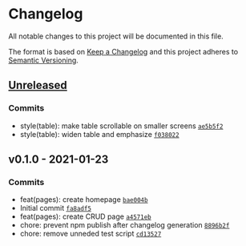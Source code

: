 # Changelog

All notable changes to this project will be documented in this file.

The format is based on [Keep a Changelog](https://keepachangelog.com/en/1.0.0/)
and this project adheres to [Semantic Versioning](https://semver.org/spec/v2.0.0.html).

## [Unreleased](https://github.com/henriquehbr/easycarros-challenge/compare/v0.1.0...HEAD)

### Commits

- style(table): make table scrollable on smaller screens [`ae5b5f2`](https://github.com/henriquehbr/easycarros-challenge/commit/ae5b5f2dcac293ce4017e0530ce22ee621eed6a4)
- style(table): widen table and emphasize [`f038022`](https://github.com/henriquehbr/easycarros-challenge/commit/f03802290d3949042c6cea19bf225bfafadec5b4)

## v0.1.0 - 2021-01-23

### Commits

- feat(pages): create homepage [`bae004b`](https://github.com/henriquehbr/easycarros-challenge/commit/bae004bb9968c2b2fe47725059465ca1ef77e79b)
- Initial commit [`fa8adf5`](https://github.com/henriquehbr/easycarros-challenge/commit/fa8adf5bf0f054d01a51a643032ec82c294cde46)
- feat(pages): create CRUD page [`a4571eb`](https://github.com/henriquehbr/easycarros-challenge/commit/a4571eb2e8d18aa884feba410ecd786443d7d429)
- chore: prevent npm publish after changelog generation [`8896b2f`](https://github.com/henriquehbr/easycarros-challenge/commit/8896b2f93a5ba7c8170a50c395c2427478ff71a5)
- chore: remove unneded test script [`cd13527`](https://github.com/henriquehbr/easycarros-challenge/commit/cd13527b442d4f6ba9499342dc1ab0178b7ab46e)

